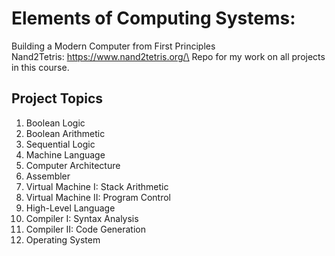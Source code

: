 # Elements of Computing Systems:

Building a Modern Computer from First Principles\
Nand2Tetris: https://www.nand2tetris.org/\
Repo for my work on all projects in this course.

## Project Topics

1. Boolean Logic
2. Boolean Arithmetic
3. Sequential Logic
4. Machine Language
5. Computer Architecture
6. Assembler
7. Virtual Machine I: Stack Arithmetic
8. Virtual Machine II: Program Control
9. High-Level Language
10. Compiler I: Syntax Analysis
11. Compiler II: Code Generation
12. Operating System
